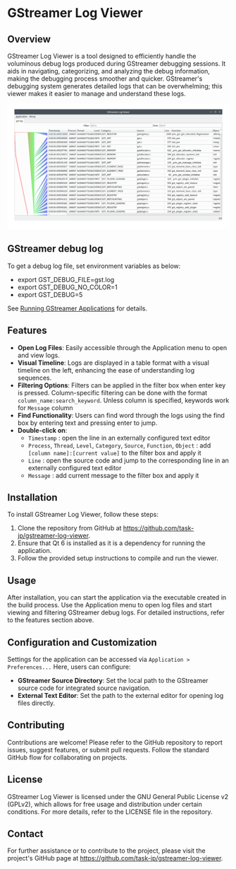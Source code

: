 # GStreamer Log Viewer

## Overview
GStreamer Log Viewer is a tool designed to efficiently handle the voluminous debug logs produced during GStreamer debugging sessions. It aids in navigating, categorizing, and analyzing the debug information, making the debugging process smoother and quicker. GStreamer's debugging system generates detailed logs that can be overwhelming; this viewer makes it easier to manage and understand these logs.


![GStreamer Log Viewer](resources/gstreamer-log-viewer.png)

## GStreamer debug log

To get a debug log file, set environment variables as below:
- export GST_DEBUG_FILE=gst.log
- export GST_DEBUG_NO_COLOR=1
- export GST_DEBUG=5

See [Running GStreamer Applications](https://gstreamer.freedesktop.org/documentation/gstreamer/running.html?gi-language=c) for details.

## Features
- **Open Log Files**: Easily accessible through the Application menu to open and view logs.
- **Visual Timeline**: Logs are displayed in a table format with a visual timeline on the left, enhancing the ease of understanding log sequences.
- **Filtering Options**: Filters can be applied in the filter box when enter key is pressed. Column-specific filtering can be done with the format `column_name:search_keyword`. Unless column is specified, keywords work for `Message` column
- **Find Functionality**: Users can find word through the logs using the find box by entering text and pressing enter to jump.
- **Double-click on**:
  - `Timestamp` : open the line in an externally configured text editor
  - `Process`, `Thread`, `Level`, `Category`, `Source`, `Function`, `Object` : add `[column name]:[current value]` to the filter box and apply it
  - `Line` : open the source code and jump to the corresponding line in an externally configured text editor
  - `Message` : add current message to the filter box and apply it

## Installation
To install GStreamer Log Viewer, follow these steps:
1. Clone the repository from GitHub at https://github.com/task-jp/gstreamer-log-viewer.
2. Ensure that Qt 6 is installed as it is a dependency for running the application.
3. Follow the provided setup instructions to compile and run the viewer.

## Usage
After installation, you can start the application via the executable created in the build process. Use the Application menu to open log files and start viewing and filtering GStreamer debug logs. For detailed instructions, refer to the features section above.

## Configuration and Customization
Settings for the application can be accessed via `Application > Preferences...` Here, users can configure:
- **GStreamer Source Directory**: Set the local path to the GStreamer source code for integrated source navigation.
- **External Text Editor**: Set the path to the external editor for opening log files directly.

## Contributing
Contributions are welcome! Please refer to the GitHub repository to report issues, suggest features, or submit pull requests. Follow the standard GitHub flow for collaborating on projects.

## License
GStreamer Log Viewer is licensed under the GNU General Public License v2 (GPLv2), which allows for free usage and distribution under certain conditions. For more details, refer to the LICENSE file in the repository.

## Contact
For further assistance or to contribute to the project, please visit the project's GitHub page at https://github.com/task-jp/gstreamer-log-viewer.
